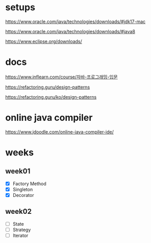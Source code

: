 
# setups

https://www.oracle.com/java/technologies/downloads/#jdk17-mac

https://www.oracle.com/java/technologies/downloads/#java8

https://www.eclipse.org/downloads/


# docs
https://www.inflearn.com/course/자바-프로그래밍-입문

https://refactoring.guru/design-patterns

https://refactoring.guru/ko/design-patterns


# online java compiler

https://www.jdoodle.com/online-java-compiler-ide/


# weeks


## week01

- [x] Factory Method
- [x] Singleton
- [x] Decorator

## week02

- [ ] State
- [ ] Strategy
- [ ] Iterator

